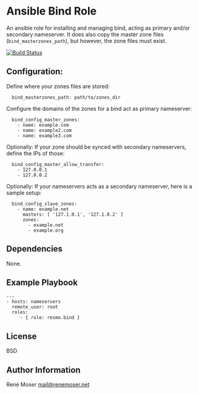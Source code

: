 # Ansible Bind Role

An ansible role for installing and managing bind, acting as primary and/or secondary nameserver. 
It does also copy the master zone files (`bind_masterzones_path`), but however, the zone files must exist.

[![Build Status](https://travis-ci.org/resmo/ansible-role-bind.png?branch=master)](https://travis-ci.org/resmo/ansible-role-bind)


## Configuration:

Define where your zones files are stored:

      bind_masterzones_path: path/to/zones_dir

Configure the domains of the zones for a bind act as primary nameserver:

      bind_config_master_zones:
        - name: example.com
        - name: example2.com
        - name: example3.com

Optionally: If your zone should be synced with secondary nameservers, define the IPs of those:

      bind_config_master_allow_transfer:
        - 127.0.0.1
        - 127.0.0.2

Optionally: If your nameservers acts as a secondary nameserver, here is a sample setup:

      bind_config_slave_zones:
        - name: example.net
          masters: [ '127.1.0.1', '127.1.0.2' ]
          zones:
            - example.net
            - example.org


## Dependencies

None.


## Example Playbook

    ---
    - hosts: nameservers
      remote_user: root
      roles:
         - { role: resmo.bind }


License
-------

BSD


Author Information
------------------

René Moser <mail@renemoser.net>
